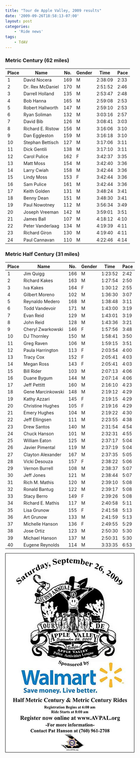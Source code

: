 ```yaml
---
title: "Tour de Apple Valley, 2009 results"
date: '2009-09-26T18:58:13-07:00'
layout: post
categories:
    - 'Ride news'
tags:
    - TdAV
---
```


### Metric Century (62 miles)

| Place | Name | No. | Gender | Time | Pace |
|---|---|---|---|---|---|
| 1 | David Nocera | 169 | M | 2:38:09 | 2:33 |
| 2 | Dr. Rex McDaniel | 170 | M | 2:51:52 | 2:46 |
| 3 | Darrell Holland | 135 | M | 2:53:47 | 2:48 |
| 4 | Bob Hanna | 165 | M | 2:59:08 | 2:53 |
| 5 | Robert Hallworth | 147 | M | 2:59:10 | 2:53 |
| 6 | Ryan Soliman | 132 | M | 3:03:16 | 2:57 |
| 7 | David Bib | 126 | M | 3:08:41 | 3:03 |
| 8 | Richard E. Ristow | 156 | M | 3:16:06 | 3:10 |
| 9 | Dan Eggleston | 159 | M | 3:16:18 | 3:10 |
| 10 | Stephan Bettisch | 127 | M | 3:17:06 | 3:11 |
| 11 | Dick Gentili | 138 | M | 3:17:10 | 3:11 |
| 12 | Carol Pulice | 162 | F | 3:42:37 | 3:35 |
| 13 | Matt Moss | 154 | M | 3:42:40 | 3:36 |
| 14 | Larry Cwiah | 158 | M | 3:42:44 | 3:36 |
| 15 | Lindy Moss | 153 | F | 3:42:44 | 3:36 |
| 16 | Sam Pulice | 161 | M | 3:42:44 | 3:36 |
| 17 | Keith Golden | 131 | M | 3:48:24 | 3:41 |
| 18 | Benny Dean | 151 | M | 3:48:30 | 3:41 |
| 19 | Paul Nowotney | 112 | M | 3:56:34 | 3:49 |
| 20 | Joseph Vreeman | 142 | M | 3:59:01 | 3:51 |
| 21 | James Ball | 107 | M | 4:18:12 | 4:10 |
| 22 | Peter Vanderlaag | 134 | M | 4:19:39 | 4:11 |
| 23 | Richard Giron | 130 | M | 4:19:40 | 4:11 |
| 24 | Paul Cannavan | 110 | M | 4:22:46 | 4:14 |

### Metric Half Century (31 miles)

| Place | Name | No. | Gender | Time | Pace |
|---|---|---|---|---|---|
| 1 | Jim Quigg | 166 | M | 1:23:52 | 2:42 |
| 2 | Richard Kakes | 163 | M | 1:27:54 | 2:50 |
| 3 | Iva Kakes | 164 | F | 1:30:12 | 2:55 |
| 4 | Gilbert Moreno | 102 | M | 1:36:30 | 3:07 |
| 5 | Reynaldo Medero | 168 | M | 1:38:48 | 3:11 |
| 6 | Todd Vandevoir | 171 | M | 1:43:00 | 3:19 |
| 7 | Evan Reid | 129 | M | 1:43:01 | 3:19 |
| 8 | John Reid | 128 | M | 1:43:36 | 3:21 |
| 9 | Cheryl Zwarkowski | 146 | F | 1:57:56 | 3:48 |
| 10 | DJ Thornley | 150 | M | 1:58:41 | 3:50 |
| 11 | Greg Raven | 106 | M | 1:59:15 | 3:51 |
| 12 | Paula Harrington | 113 | F | 2:03:54 | 4:00 |
| 13 | Tracy Cox | 152 | F | 2:05:41 | 4:03 |
| 14 | Megan Ross | 143 | F | 2:05:41 | 4:03 |
| 15 | Bill Rider | 103 | M | 2:07:13 | 4:06 |
| 16 | Duane Bygum | 144 | M | 2:07:14 | 4:06 |
| 17 | Jeff Pettitt | 160 | M | 2:16:10 | 4:23 |
| 18 | Gene Marcinkowski | 148 | M | 2:19:12 | 4:29 |
| 19 | Kathy Azzari | 145 | F | 2:19:15 | 4:29 |
| 20 | Christine Hughes | 105 | F | 2:19:16 | 4:29 |
| 21 | Emery Hughes | 104 | M | 2:19:22 | 4:30 |
| 22 | Jeff Ellingsen | 111 | M | 2:23:55 | 4:38 |
| 23 | Drew Santos | 140 | M | 2:31:54 | 4:54 |
| 24 | Chuck Hanson | 101 | M | 2:32:31 | 4:55 |
| 25 | William Eaton | 125 | M | 2:37:17 | 5:04 |
| 26 | Javier Pimental | 119 | M | 2:37:19 | 5:04 |
| 27 | Clayton Alexander | 167 | M | 2:37:35 | 5:05 |
| 28 | Vicki Desouza | 157 | F | 2:38:22 | 5:06 |
| 29 | Vernon Burrell | 108 | M | 2:38:37 | 5:07 |
| 30 | Jeff Jones | 121 | M | 2:38:44 | 5:07 |
| 31 | Rich M. Mathis | 120 | M | 2:39:10 | 5:08 |
| 32 | Ronald Bantug | 122 | M | 2:39:17 | 5:08 |
| 33 | Stacy Berro | 149 | F | 2:39:26 | 5:08 |
| 34 | Richard E. Mathis | 117 | M | 2:40:58 | 5:11 |
| 35 | Lisa Grunow | 155 | F | 2:41:58 | 5:13 |
| 36 | Art Grunow | 133 | M | 2:41:59 | 5:13 |
| 37 | Michelle Hanson | 136 | F | 2:49:55 | 5:29 |
| 38 | Jose Ortiz | 123 | M | 2:50:30 | 5:30 |
| 39 | Michael Hanson | 137 | M | 2:50:31 | 5:30 |
| 40 | Eugene Reynolds | 114 | M | 3:33:35 | 6:53 |

![2009 Tour de Apple Valley](/assets/img/2009/09/26-tdav-poster.jpg)
